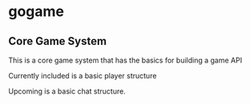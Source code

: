 # gogame

## Core Game System

This is a core game system that has the basics for building a game API

Currently included is a basic player structure

Upcoming is a basic chat structure.